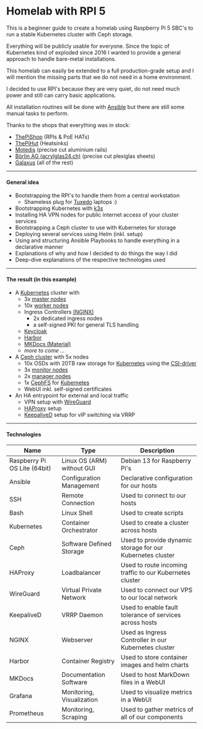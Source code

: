 # Homelab with RPI 5

This is a beginner guide to create a homelab using Raspberry Pi 5 SBC's to run a stable Kubernetes cluster with Ceph storage.

Everything will be publicly usable for everyone. Since the topic of Kubernetes kind of exploded since 2016 I wanted to provide a general approach to handle bare-metal installations.

This homelab can easily be extended to a full production-grade setup and I will mention the missing parts that we do not need in a home environment.

I decided to use RPI's because they are very quiet, do not need much power and still can carry basic applications.

All installation routines will be done with [Ansible](https://docs.ansible.com/ansible/latest/index.html) but there are still some manual tasks to perform.



Thanks to the shops that everything was in stock:

- [ThePiShop](https://www.pi-shop.ch/) (RPIs & PoE HATs)
- [ThePiHut](https://thepihut.com/) (Heatsinks)
- [Motedis](https://www.motedis.ch/en) (precise cut aluminium rails)
- [Börlin AG (acrylglas24.ch)](https://acrylglas24.ch/) (precise cut plexiglas sheets)
- [Galaxus](https://www.galaxus.ch/) (all of the rest)

<hr>

#### General idea

- Bootstrapping the RPI's to handle them from a central workstation
    - Shameless plug for [Tuxedo](https://www.tuxedocomputers.com/de) laptops :)
- Bootstrapping Kubernetes with [k3s](https://k3s.io/)
- Installing HA VPN nodes for public internet access of your cluster services
- Bootstrapping a Ceph cluster to use with Kubernetes for storage
- Deploying several services using Helm (inkl. setup)
- Using and structuring Ansible Playbooks to handle everything in a declarative manner
- Explanations of why and how I decided to do things the way I did
- Deep-dive explanations of the respective technologies used

<hr>

#### The result (in this example)

- A [Kubernetes](https://kubernetes.io/) cluster with
    - 3x [master nodes](https://kubernetes.io/docs/concepts/overview/components/#control-plane-components)
    - 10x [worker nodes](https://kubernetes.io/docs/concepts/overview/components/#node-components)
    - Ingress Controllers [(NGINX)](https://nginx.org/en/)
        - 2x dedicated ingress nodes
        - a self-signed PKI for general TLS handling
    - [Keycloak](https://www.keycloak.org/)
    - [Harbor](https://goharbor.io/)
    - [MKDocs (Material)](https://squidfunk.github.io/mkdocs-material/)
    - *more to come ...*
- A [Ceph cluster](https://docs.ceph.com/en/latest/rados/) with 5x nodes
    - 10x OSDs with 20TB raw storage for [Kubernetes](https://kubernetes.io/) using the [CSI-driver](https://github.com/ceph/ceph-csi)
    - 3x [monitor nodes](https://docs.ceph.com/en/latest/man/8/ceph-mon/)
    - 2x [manager nodes](https://docs.ceph.com/en/quincy/mgr/index.html)
    - 1x [CephFS](https://docs.ceph.com/en/quincy/cephfs/index.html) for [Kubernetes](https://kubernetes.io/)
    - WebUI inkl. self-signed certificates
- An HA entrypoint for external and local traffic
    - VPN setup with [WireGuard](https://www.wireguard.com/)
    - [HAProxy](https://www.haproxy.org/) setup
    - [KeepaliveD](https://keepalived.org/) setup for vIP switching via VRRP

<hr>

#### Technologies

|Name|Type|Description|
|-|-|-|
|Raspberry Pi OS Lite (64bit)|Linux OS (ARM) without GUI|Debian 13 for Raspberry Pi's|
|Ansible|Configuration Management|Declarative configuration for our hosts|
|SSH|Remote Connection|Used to connect to our hosts|
|Bash|Linux Shell|Used to create scripts|
|Kubernetes|Container Orchestrator|Used to create a cluster across hosts|
|Ceph|Software Defined Storage|Used to provide dynamic storage for our Kubernetes cluster|
|HAProxy|Loadbalancer|Used to route incoming traffic to our Kubernetes cluster|
|WireGuard|Virtual Private Network|Used to connect our VPS to our local network|
|KeepaliveD|VRRP Daemon|Used to enable fault tolerance of services across hosts|
|NGINX|Webserver|Used as Ingress Controller in our Kubernetes cluster|
|Harbor|Container Registry|Used to store container images and helm charts|
|MKDocs|Documentation Software|Used to host MarkDown files in a WebUI|
|Grafana|Monitoring, Visualization|Used to visualize metrics in a WebUI|
|Prometheus|Monitoring, Scraping|Used to gather metrics of all of our components|
